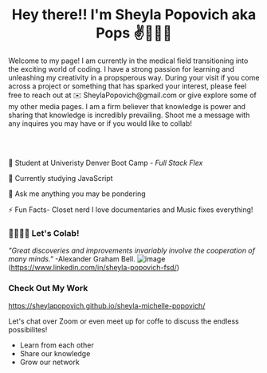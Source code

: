 <h1 align="center"> Hey there!! I'm Sheyla Popovich aka Pops ✌️👩🏻‍💻 </h1>

<p> Welcome to my page! I am currently in the medical field transitioning into the  exciting world of coding. I have a strong passion for learning and unleashing my creativity in a propsperous way. During your visit if you come across a project or something that has sparked your interest, please feel free to reach out at ✉️ SheylaPopovich@gmail.com or give explore some of my other media pages. I am a firm believer that knowledge is power and sharing that knowledge is incredibly prevailing. Shoot me a message with any inquires you may have or if you would like to collab!</p>
<br>
</br>


💼 Student at Univeristy Denver Boot Camp - _Full Stack Flex_

🚧 Currently studying JavaScript

💬 Ask me anything you may be pondering 

⚡ Fun Facts- Closet nerd I love documentaries and Music fixes everything! 



### 🤜🏻🤛🏻 Let's Colab!
_"Great discoveries and improvements invariably involve the cooperation of many minds."_ <span>-Alexander Graham Bell.</span>
![image](https://user-images.githubusercontent.com/84256748/132616434-3aa62bb9-5e2e-4eb3-94a4-34ebe9d9eaa0.png)(https://www.linkedin.com/in/sheyla-popovich-fsd/)


### Check Out My Work
https://sheylapopovich.github.io/sheyla-michelle-popovich/

Let's chat over Zoom or even meet up for coffe to discuss the endless possibilites! 
  *  Learn from each other
  *  Share our knowledge
  *  Grow our network
<br>
